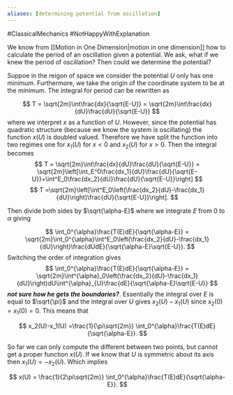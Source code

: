 ```yaml
---
aliases: [determining potential from oscillation]
---
```


#ClassicalMechanics 
#NotHappyWithExplanation 

We know from [[Motion in One Dimension|motion in one dimension]] how to calculate the period of an oscillation given a potential. We ask, what if we knew the period of oscillation? Then could we determine the potential?

Suppoe in the reigon of space we consider the potential $U$ only has one minimum. Furthermore, we take the origin of the coordinate system to be at the minimum. The integral for period can be rewritten as 

$$
T = \sqrt{2m}\int\frac{dx}{\sqrt{E-U}} = \sqrt{2m}\int\frac{dx}{dU}\frac{dU}{\sqrt{E-U}}
$$
where we interpret $x$ as a function of $U$. However, since the potential has quadratic structure (because we know the system is oscillating) the function $x(U)$ is doubled valued. Therefore we have split the function into two regimes one for $x_1(U)$ for $x<0$ and $x_2(U)$ for $x>0$. Then the integral becomes
$$
T = \sqrt{2m}\int\frac{dx}{dU}\frac{dU}{\sqrt{E-U}} = \sqrt{2m}\left[\int_E^0\frac{dx_1}{dU}\frac{dU}{\sqrt{E-U}}+\int^E_0\frac{dx_2}{dU}\frac{dU}{\sqrt{E-U}}\right]
$$
$$
T =\sqrt{2m}\left[\int^E_0\left(\frac{dx_2}{dU}-\frac{dx_1}{dU}\right)\frac{dU}{\sqrt{E-U}}\right].
$$

Then divide both sides by $\sqrt{\alpha-E}$ where we integrate $E$ from 0 to $\alpha$ giving

$$
\int_0^{\alpha}\frac{T(E)dE}{\sqrt{\alpha-E}} = \sqrt{2m}\int_0^{\alpha}\int^E_0\left(\frac{dx_2}{dU}-\frac{dx_1}{dU}\right)\frac{dUdE}{\sqrt{\alpha-E}\sqrt{E-U}}.
$$
Switching the order of integration gives
$$
\int_0^{\alpha}\frac{T(E)dE}{\sqrt{\alpha-E}} = \sqrt{2m}\int^{\alpha}_0\left(\frac{dx_2}{dU}-\frac{dx_1}{dU}\right)dU\int^{\alpha}_{U}\frac{dE}{\sqrt{\alpha-E}\sqrt{E-U}}
$$
***not sure how he gets the boundaries?***. Essentially the integral over $E$ is equal to $\sqrt{\pi}$ and the integral over $U$ gives $x_2(U)-x_1(U)$ since $x_2(0)=x_1(0)=0$. This means that 

$$
x_2(U)-x_1(U) =\frac{1}{\pi\sqrt{2m}} \int_0^{\alpha}\frac{T(E)dE}{\sqrt{\alpha-E}}.
$$

So far we can only compute the different between two points, but cannot get a proper function $x(U)$. If we know that $U$ is symmetric about its axis then $x_1(U) = -x_2(U)$. Which implies

$$
x(U) = \frac{1}{2\pi\sqrt{2m}} \int_0^{\alpha}\frac{T(E)dE}{\sqrt{\alpha-E}}.
$$